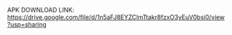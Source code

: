 APK DOWNLOAD LINK: https://drive.google.com/file/d/1n5aFJ8EYZClmTtakr8fzxO3yEuV0bsi0/view?usp=sharing

